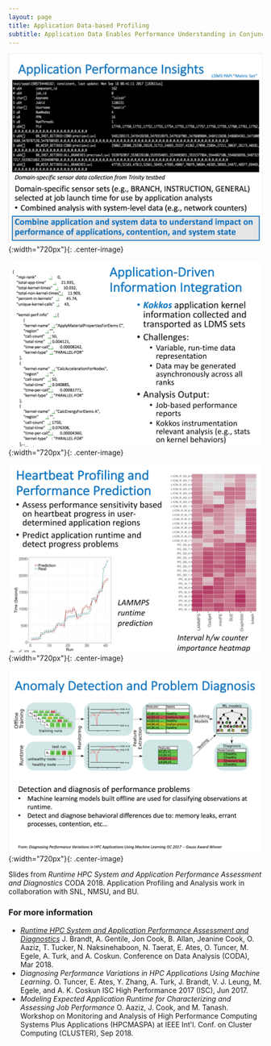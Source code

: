 ```yaml
---
layout: page
title: Application Data-based Profiling
subtitle: Application Data Enables Performance Understanding in Conjunction with the Platform
---
```


![Application Performance Counters](../resources/figs/fig_papi.png){:width="720px"}{: .center-image}

![Application-Driven Information](../resources/figs/fig_kokkos.png){:width="720px"}{: .center-image}

![Heartbeat Profiling](../resources/figs/fig_heartbeat.png){:width="720px"}{: .center-image}

![Anomaly Detection](../resources/figs/fig_anomaly.png){:width="720px"}{: .center-image}

Slides from *Runtime HPC System and Application Performance Assessment and Diagnostics* CODA 2018.
Application Profiling and Analysis work in collaboration with SNL, NMSU, and BU.


### For more information ###
* *[Runtime HPC System and Application Performance Assessment and Diagnostics](https://ovis.ca.sandia.gov/index.php/Publications_and_presentations)* J. Brandt, A. Gentile, Jon Cook, B. Allan, Jeanine Cook, O. Aaziz, T. Tucker, N. Naksinehaboon, N. Taerat, E. Ates, O. Tuncer, M. Egele, A. Turk, and A. Coskun. Conference on Data Analysis (CODA), Mar 2018. 
* *Diagnosing Performance Variations in HPC Applications Using Machine Learning*. O. Tuncer, E. Ates, Y. Zhang, A. Turk, J. Brandt, V. J. Leung, M. Egele, and A. K. Coskun ISC High Performance 2017 (ISC), Jun 2017.
* *Modeling Expected Application Runtime for Characterizing and Assessing Job Performance* O. Aaziz, J. Cook, and M. Tanash.
Workshop on Monitoring and Analysis of High Performance Computing Systems Plus Applications (HPCMASPA)
at IEEE Int'l. Conf. on Cluster Computing (CLUSTER), Sep 2018. 
